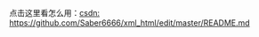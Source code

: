 点击这里看怎么用：<a href="https://github.com/Saber6666/xml_html/edit/master/README.md">csdn: https://github.com/Saber6666/xml_html/edit/master/README.md</a>
